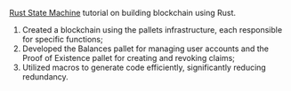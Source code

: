 [Rust State Machine](https://build.w3d.community/courses/Rust_State_Machine) tutorial on building blockchain using Rust.

1. Created a blockchain using the pallets infrastructure, each responsible for specific functions;
2. Developed the Balances pallet for managing user accounts and the Proof of Existence pallet for creating and revoking claims;
3. Utilized macros to generate code efficiently, significantly reducing redundancy.
